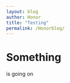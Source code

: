 ```yaml
---
layout: blog
author: Honor
title: "Testing"
permalink: /Honorblog/
---
```


# Something
is going on
